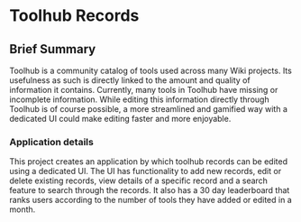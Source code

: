 # Toolhub Records



## Brief Summary

Toolhub is a community catalog of tools used across many Wiki projects. Its usefulness as such is directly linked to the amount and quality of information it contains. Currently, many tools in Toolhub have missing or incomplete information. While editing this information directly through Toolhub is of course possible, a more streamlined and gamified way with a dedicated UI could make editing faster and more enjoyable.

### Application details

This project creates an application by which toolhub records can be edited using a dedicated UI. The UI has functionality to add new records, edit or delete existing records, view details of a specific record and a search feature to search through the records. It also has a 30 day leaderboard that ranks users according to the number of tools they have added or edited in a month. 

